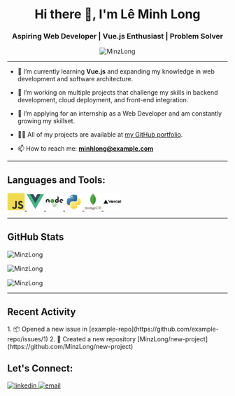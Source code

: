 <h1 align="center">Hi there 👋, I'm Lê Minh Long</h1>
<h3 align="center">Aspiring Web Developer | Vue.js Enthusiast | Problem Solver</h3>

<p align="center">
  <img src="https://komarev.com/ghpvc/?username=MinzLong&label=Profile%20views&color=0e75b6&style=flat" alt="MinzLong" />
</p>

---

- 🌱 I’m currently learning **Vue.js** and expanding my knowledge in web development and software architecture.

- 💼 I’m working on multiple projects that challenge my skills in backend development, cloud deployment, and front-end integration.

- 🏢 I’m applying for an internship as a Web Developer and am constantly growing my skillset.

- 👨‍💻 All of my projects are available at [my GitHub portfolio](https://github.com/MinzLong).

- 📫 How to reach me: **[minhlong@example.com](mailto:minhlong@example.com)**

---

<h2 align="left">Languages and Tools:</h2>
<p align="left">
  <a href="https://developer.mozilla.org/en-US/docs/Web/JavaScript" target="_blank" rel="noreferrer">
    <img src="https://raw.githubusercontent.com/devicons/devicon/master/icons/javascript/javascript-original.svg" alt="javascript" width="40" height="40" />
  </a>
  <a href="https://vuejs.org/" target="_blank" rel="noreferrer">
    <img src="https://raw.githubusercontent.com/devicons/devicon/master/icons/vuejs/vuejs-original.svg" alt="vuejs" width="40" height="40" />
  </a>
  <a href="https://nodejs.org" target="_blank" rel="noreferrer">
    <img src="https://raw.githubusercontent.com/devicons/devicon/master/icons/nodejs/nodejs-original-wordmark.svg" alt="nodejs" width="40" height="40" />
  </a>
  <a href="https://www.python.org" target="_blank" rel="noreferrer">
    <img src="https://raw.githubusercontent.com/devicons/devicon/master/icons/python/python-original.svg" alt="python" width="40" height="40" />
  </a>
  <a href="https://www.mongodb.com/" target="_blank" rel="noreferrer">
    <img src="https://raw.githubusercontent.com/devicons/devicon/master/icons/mongodb/mongodb-original-wordmark.svg" alt="mongodb" width="40" height="40" />
  </a>
  <a href="https://vercel.com/" target="_blank" rel="noreferrer">
    <img src="https://raw.githubusercontent.com/devicons/devicon/master/icons/vercel/vercel-original-wordmark.svg" alt="vercel" width="40" height="40" />
  </a>
</p>

---

<h2 align="left">GitHub Stats</h2>
<p align="left">
  <img align="center" src="https://github-readme-stats.vercel.app/api?username=MinzLong&show_icons=true&locale=en&theme=radical" alt="MinzLong" />
</p>
<p align="left">
  <img align="center" src="https://github-readme-streak-stats.herokuapp.com/?user=MinzLong&theme=radical" alt="MinzLong" />
</p>
<p align="left">
  <img align="center" src="https://github-readme-stats.vercel.app/api/top-langs?username=MinzLong&show_icons=true&locale=en&layout=compact&theme=radical" alt="MinzLong" />
</p>

---

<h2 align="left">Recent Activity</h2>
<!--START_SECTION:activity-->
1. 📦 Opened a new issue in [example-repo](https://github.com/example-repo/issues/1)
2. 🎉 Created a new repository [MinzLong/new-project](https://github.com/MinzLong/new-project)
<!--END_SECTION:activity-->

<h2 align="left">Let's Connect:</h2>
<p align="left">
  <a href="https://linkedin.com/in/MinzLong" target="_blank">
    <img src="https://cdn.jsdelivr.net/npm/simple-icons@3.0.1/icons/linkedin.svg" alt="linkedin" width="40" height="40" />
  </a>
  <a href="mailto:minhlong@example.com" target="_blank">
    <img src="https://cdn.jsdelivr.net/npm/simple-icons@3.0.1/icons/gmail.svg" alt="email" width="40" height="40" />
  </a>
</p>
